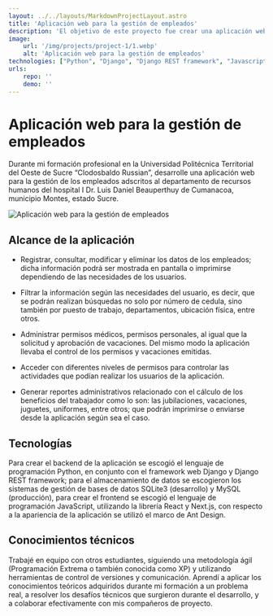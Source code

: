 ```yaml
---
layout: ../../layouts/MarkdownProjectLayout.astro
title: 'Aplicación web para la gestión de empleados'
description: 'El objetivo de este proyecto fue crear una aplicación web para sistematizar las actividades realizadas dentro del departamento de recursos humanos del Hospital I Dr. Luis Daniel Beauperthuy de Cumanacoa, municipio Montes del estado Sucre, Venezuela.'
image:
    url: '/img/projects/project-1/1.webp'
    alt: 'Aplicación web para la gestión de empleados'
technologies: ["Python", "Django", "Django REST framework", "Javascript", "Next.js", "React", "Ant Desing"]
urls:
    repo: ''
    demo: ''
---
```


# Aplicación web para la gestión de empleados

Durante mi formación profesional en la Universidad Politécnica Territorial del Oeste de Sucre
“Clodosbaldo Russian”, desarrolle una aplicación web para la gestión de los empleados adscritos al departamento
de recursos humanos del hospital I Dr. Luis Daniel Beauperthuy de Cumanacoa, municipio Montes, estado Sucre.

![Aplicación web para la gestión de empleados](/img/projects/project-1/2.webp)

## Alcance de la aplicación

* Registrar, consultar, modificar y eliminar los datos de los empleados; dicha información podrá ser mostrada en
pantalla o imprimirse dependiendo de las necesidades de los usuarios.

* Filtrar la información según las necesidades del usuario, es decir, que se podrán realizan búsquedas no solo
por número de cedula, sino también por puesto de trabajo, departamentos, ubicación física, entre otros.

* Administrar permisos médicos, permisos personales, al igual que la solicitud y aprobación de vacaciones. Del
mismo modo la aplicación llevaba el control de los permisos y vacaciones emitidas.

* Acceder con diferentes niveles de permisos para controlar las actividades que podían realizar los usuarios de
la aplicación.

* Generar reportes administrativos relacionado con el cálculo de los beneficios del trabajador como lo son: las
jubilaciones, vacaciones, juguetes, uniformes, entre otros; que podrán imprimirse o enviarse desde la aplicación según sea el caso.

## Tecnologías

Para crear el backend de la aplicación se escogió el lenguaje de programación Python, en conjunto con el framework web Django y Django REST framework; para el almacenamiento de datos se escogieron los sistemas de gestión de bases de datos SQLite3 (desarrollo) y MySQL (producción), para crear el frontend se escogió el lenguaje de programación JavaScript, utilizando la librería React y Next.js, con respecto a la apariencia de la aplicación se utilizó el marco de Ant Design.

## Conocimientos técnicos

Trabajé en equipo con otros estudiantes, siguiendo una metodología ágil (Programación Extrema o también conocida como XP) y utilizando herramientas de control de versiones y comunicación. Aprendí a aplicar los conocimientos teóricos adquiridos durante mi formación a un problema real, a resolver los desafíos técnicos que surgieron durante el desarrollo, y a colaborar efectivamente con mis compañeros de proyecto.